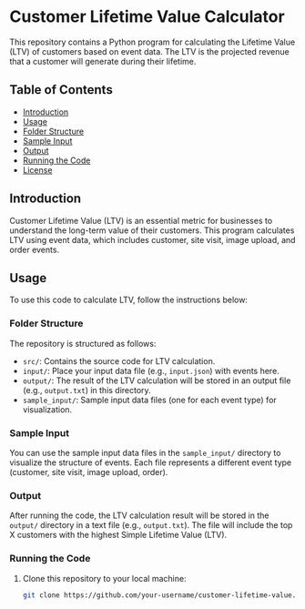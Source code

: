 # Customer Lifetime Value Calculator

This repository contains a Python program for calculating the Lifetime Value (LTV) of customers based on event data. The LTV is the projected revenue that a customer will generate during their lifetime.

## Table of Contents

- [Introduction](#introduction)
- [Usage](#usage)
- [Folder Structure](#folder-structure)
- [Sample Input](#sample-input)
- [Output](#output)
- [Running the Code](#running-the-code)
- [License](#license)

## Introduction

Customer Lifetime Value (LTV) is an essential metric for businesses to understand the long-term value of their customers. This program calculates LTV using event data, which includes customer, site visit, image upload, and order events.

## Usage

To use this code to calculate LTV, follow the instructions below:

### Folder Structure

The repository is structured as follows:

- `src/`: Contains the source code for LTV calculation.
- `input/`: Place your input data file (e.g., `input.json`) with events here.
- `output/`: The result of the LTV calculation will be stored in an output file (e.g., `output.txt`) in this directory.
- `sample_input/`: Sample input data files (one for each event type) for visualization.

### Sample Input

You can use the sample input data files in the `sample_input/` directory to visualize the structure of events. Each file represents a different event type (customer, site visit, image upload, order).

### Output

After running the code, the LTV calculation result will be stored in the `output/` directory in a text file (e.g., `output.txt`). The file will include the top X customers with the highest Simple Lifetime Value (LTV).

### Running the Code

1. Clone this repository to your local machine:

   ```bash
   git clone https://github.com/your-username/customer-lifetime-value.git
